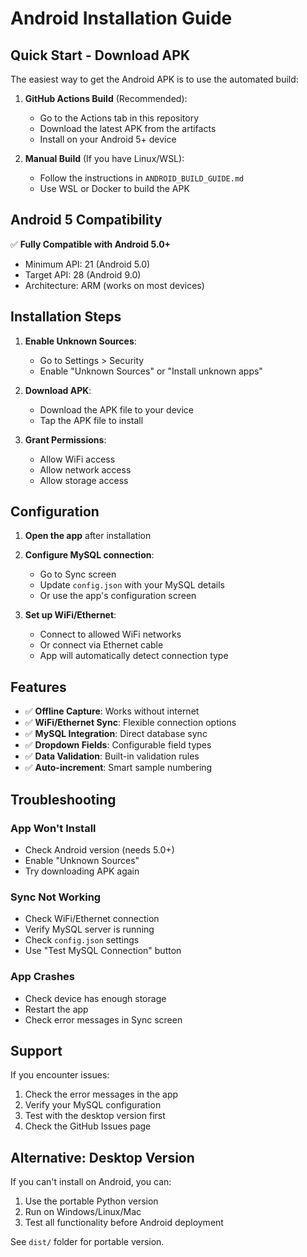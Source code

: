 # Android Installation Guide

## Quick Start - Download APK

The easiest way to get the Android APK is to use the automated build:

1. **GitHub Actions Build** (Recommended):
   - Go to the Actions tab in this repository
   - Download the latest APK from the artifacts
   - Install on your Android 5+ device

2. **Manual Build** (If you have Linux/WSL):
   - Follow the instructions in `ANDROID_BUILD_GUIDE.md`
   - Use WSL or Docker to build the APK

## Android 5 Compatibility

✅ **Fully Compatible with Android 5.0+**
- Minimum API: 21 (Android 5.0)
- Target API: 28 (Android 9.0)
- Architecture: ARM (works on most devices)

## Installation Steps

1. **Enable Unknown Sources**:
   - Go to Settings > Security
   - Enable "Unknown Sources" or "Install unknown apps"

2. **Download APK**:
   - Download the APK file to your device
   - Tap the APK file to install

3. **Grant Permissions**:
   - Allow WiFi access
   - Allow network access
   - Allow storage access

## Configuration

1. **Open the app** after installation
2. **Configure MySQL connection**:
   - Go to Sync screen
   - Update `config.json` with your MySQL details
   - Or use the app's configuration screen

3. **Set up WiFi/Ethernet**:
   - Connect to allowed WiFi networks
   - Or connect via Ethernet cable
   - App will automatically detect connection type

## Features

- ✅ **Offline Capture**: Works without internet
- ✅ **WiFi/Ethernet Sync**: Flexible connection options
- ✅ **MySQL Integration**: Direct database sync
- ✅ **Dropdown Fields**: Configurable field types
- ✅ **Data Validation**: Built-in validation rules
- ✅ **Auto-increment**: Smart sample numbering

## Troubleshooting

### App Won't Install
- Check Android version (needs 5.0+)
- Enable "Unknown Sources"
- Try downloading APK again

### Sync Not Working
- Check WiFi/Ethernet connection
- Verify MySQL server is running
- Check `config.json` settings
- Use "Test MySQL Connection" button

### App Crashes
- Check device has enough storage
- Restart the app
- Check error messages in Sync screen

## Support

If you encounter issues:
1. Check the error messages in the app
2. Verify your MySQL configuration
3. Test with the desktop version first
4. Check the GitHub Issues page

## Alternative: Desktop Version

If you can't install on Android, you can:
1. Use the portable Python version
2. Run on Windows/Linux/Mac
3. Test all functionality before Android deployment

See `dist/` folder for portable version.
